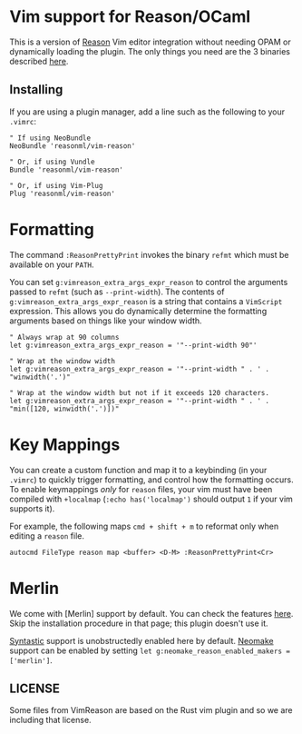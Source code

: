 Vim support for Reason/OCaml
=========================================

This is a version of [Reason](http://facebook.github.io/reason/) Vim editor integration without needing OPAM or dynamically loading the plugin. The only things you need are the 3 binaries described [here](http://facebook.github.io/reason/jsWorkflow.html#javascript-workflow-editor-setup-global-utilities).

Installing
------------------

If you are using a plugin manager, add a line such as the following to your `.vimrc`:

```
" If using NeoBundle
NeoBundle 'reasonml/vim-reason'

" Or, if using Vundle
Bundle 'reasonml/vim-reason'

" Or, if using Vim-Plug
Plug 'reasonml/vim-reason'
```

Formatting
===========

The command `:ReasonPrettyPrint` invokes the binary `refmt` which must be available on your `PATH`.

You can set `g:vimreason_extra_args_expr_reason` to control the arguments
passed to `refmt` (such as `--print-width`). The contents of
`g:vimreason_extra_args_expr_reason` is a string that contains a `VimScript`
expression. This allows you do dynamically determine the formatting arguments
based on things like your window width.

```vim
" Always wrap at 90 columns
let g:vimreason_extra_args_expr_reason = '"--print-width 90"'

" Wrap at the window width
let g:vimreason_extra_args_expr_reason = '"--print-width " . ' .  "winwidth('.')"

" Wrap at the window width but not if it exceeds 120 characters.
let g:vimreason_extra_args_expr_reason = '"--print-width " . ' .  "min([120, winwidth('.')])"
```

Key Mappings
=============

You can create a custom function and map it to a keybinding (in your `.vimrc`)
to quickly trigger formatting, and control how the formatting occurs. To enable
keymappings *only* for `reason` files, your vim must have been compiled with
`+localmap` (`:echo has('localmap')` should output `1` if your vim supports it).

For example, the following maps `cmd + shift + m` to reformat only when editing
a `reason` file.

```vim
autocmd FileType reason map <buffer> <D-M> :ReasonPrettyPrint<Cr>
```

Merlin
===========
We come with [Merlin] support by default. You can check the features [here](https://github.com/ocaml/merlin/wiki/vim-from-scratch#discovering-the-shiny-features). Skip the installation procedure in that page; this plugin doesn't use it.

[Syntastic](https://github.com/vim-syntastic/syntastic) support is unobstructedly enabled here by default. [Neomake](https://github.com/neomake/neomake) support can be enabled by setting `let g:neomake_reason_enabled_makers = ['merlin']`.

LICENSE
-------
Some files from VimReason are based on the Rust vim plugin and so we are including that license.
